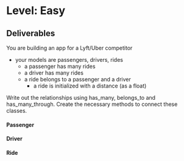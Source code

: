 # Level: Easy

## Deliverables

You are building an app for a Lyft/Uber competitor

- your models are passengers, drivers, rides
  - a passenger has many rides
  - a driver has many rides
  - a ride belongs to a passenger and a driver
    - a ride is initialized with a distance (as a float)

Write out the relationships using has_many, belongs_to and has_many_through.
Create the necessary methods to connect these classes.

#### Passenger

<!-- - #drivers
  - returns all drivers a passenger has ridden with
- #rides
  - returns all rides a passenger has been on
- .all
  - returns an array of all passengers
- #total_distance
  - should calculate the total distance the passenger has travelled with the
    service
- .premium_members
  - should find all passengers who have travelled over 100 miles with the service -->

#### Driver
<!-- 
- #passengers
  - returns all passengers a driver has had
- #rides
  - returns all rides a driver has made
- .all
  - returns an array of all drivers
- .mileage_cap(distance)
  - takes an argument of a distance (float) and returns all drivers who have exceeded that mileage -->

#### Ride

<!-- - #passenger
  - returns the passenger object for that ride
- #driver
  - returns the driver object for that ride
- .average_distance
  - should find the average distance of all rides -->
